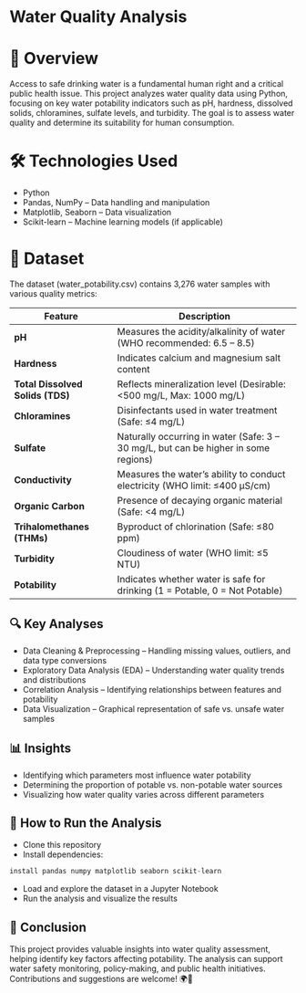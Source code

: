 # Water Quality Analysis

# 📌 Overview
Access to safe drinking water is a fundamental human right and a critical public health issue. This project analyzes water quality data using Python, focusing on key water potability indicators such as pH, hardness, dissolved solids, chloramines, sulfate levels, and turbidity. The goal is to assess water quality and determine its suitability for human consumption.

# 🛠 Technologies Used
- Python
- Pandas, NumPy – Data handling and manipulation
- Matplotlib, Seaborn – Data visualization
- Scikit-learn – Machine learning models (if applicable)

# 📂 Dataset
The dataset (water_potability.csv) contains 3,276 water samples with various quality metrics:

| Feature                         | Description |
|---------------------------------|-------------|
| **pH**                          | Measures the acidity/alkalinity of water (WHO recommended: 6.5 – 8.5) |
| **Hardness**                    | Indicates calcium and magnesium salt content |
| **Total Dissolved Solids (TDS)** | Reflects mineralization level (Desirable: <500 mg/L, Max: 1000 mg/L) |
| **Chloramines**                  | Disinfectants used in water treatment (Safe: ≤4 mg/L) |
| **Sulfate**                      | Naturally occurring in water (Safe: 3 – 30 mg/L, but can be higher in some regions) |
| **Conductivity**                 | Measures the water’s ability to conduct electricity (WHO limit: ≤400 µS/cm) |
| **Organic Carbon**               | Presence of decaying organic material (Safe: <4 mg/L) |
| **Trihalomethanes (THMs)**       | Byproduct of chlorination (Safe: ≤80 ppm) |
| **Turbidity**                    | Cloudiness of water (WHO limit: ≤5 NTU) |
| **Potability**                   | Indicates whether water is safe for drinking (1 = Potable, 0 = Not Potable) |

## 🔍 Key Analyses
- Data Cleaning & Preprocessing – Handling missing values, outliers, and data type conversions
- Exploratory Data Analysis (EDA) – Understanding water quality trends and distributions
- Correlation Analysis – Identifying relationships between features and potability
- Data Visualization – Graphical representation of safe vs. unsafe water samples

## 📊 Insights
- Identifying which parameters most influence water potability
- Determining the proportion of potable vs. non-potable water sources
- Visualizing how water quality varies across different parameters

## 🚀 How to Run the Analysis
- Clone this repository
- Install dependencies:
```python
install pandas numpy matplotlib seaborn scikit-learn
```
- Load and explore the dataset in a Jupyter Notebook
- Run the analysis and visualize the results

## 📢 Conclusion
This project provides valuable insights into water quality assessment, helping identify key factors affecting potability. The analysis can support water safety monitoring, policy-making, and public health initiatives.
Contributions and suggestions are welcome! 🌍💙
